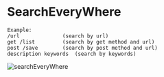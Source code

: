 # SearchEveryWhere

```
Example:
/url              (search by url)
get /list         (search by get method and url)
post /save        (search by post method and url)
description keywords  (search by keywords)
```

![searchEveryWhere](/img/searchEveryWhere_en.png)
